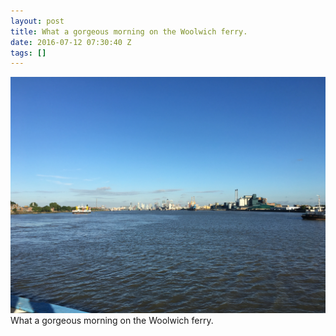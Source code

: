 ```yaml
---
layout: post
title: What a gorgeous morning on the Woolwich ferry.
date: 2016-07-12 07:30:40 Z
tags: []
---
```

![](/media/2016/07/147279913707.jpg)
What a gorgeous morning on the Woolwich ferry.
